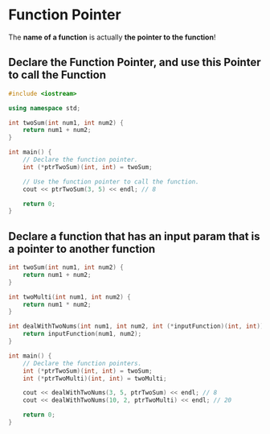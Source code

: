 # Function Pointer

The **name of a function** is actually **the pointer to the function**!

## Declare the Function Pointer, and use this Pointer to call the Function
```cpp
#include <iostream>

using namespace std;

int twoSum(int num1, int num2) {
    return num1 + num2;
}

int main() {
    // Declare the function pointer.
    int (*ptrTwoSum)(int, int) = twoSum;

    // Use the function pointer to call the function.
    cout << ptrTwoSum(3, 5) << endl; // 8

    return 0;
}
```

## Declare a function that has an input param that is a pointer to another function
```cpp
int twoSum(int num1, int num2) {
	return num1 + num2;
}

int twoMulti(int num1, int num2) {
	return num1 * num2;
}

int dealWithTwoNums(int num1, int num2, int (*inputFunction)(int, int)) {
    return inputFunction(num1, num2);
}

int main() {
    // Declare the function pointers.
    int (*ptrTwoSum)(int, int) = twoSum;
    int (*ptrTwoMulti)(int, int) = twoMulti;

	cout << dealWithTwoNums(3, 5, ptrTwoSum) << endl; // 8
	cout << dealWithTwoNums(10, 2, ptrTwoMulti) << endl; // 20

    return 0;
}
```

